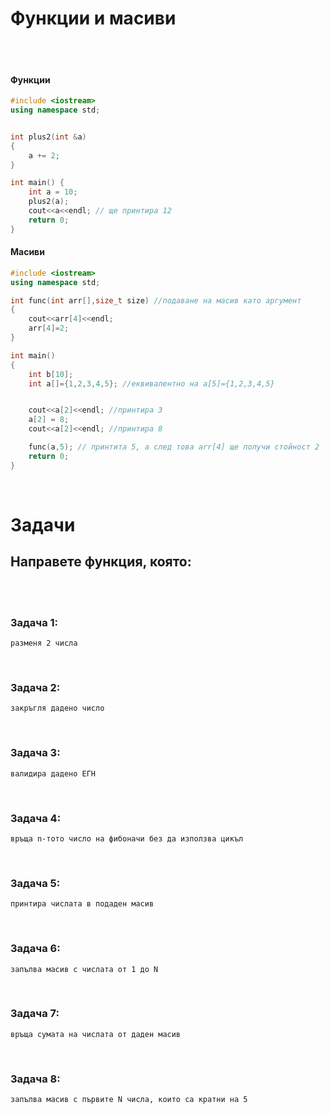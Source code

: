 # **Функции и масиви**
<br />
<br />


#### **Функции**
```cpp
#include <iostream> 
using namespace std;


int plus2(int &a)
{
    a += 2;
}

int main() {
    int a = 10;
    plus2(a);
    cout<<a<<endl; // ще принтира 12
    return 0;
}
```


#### **Масиви**
```cpp
#include <iostream>
using namespace std;

int func(int arr[],size_t size) //подаване на масив като аргумент
{
    cout<<arr[4]<<endl;
    arr[4]=2;
}

int main()
{
    int b[10];
    int a[]={1,2,3,4,5}; //еквивалентно на a[5]={1,2,3,4,5}


    cout<<a[2]<<endl; //принтира 3
    a[2] = 8;
    cout<<a[2]<<endl; //принтира 8

    func(a,5); // принтита 5, а след това arr[4] ще получи стойност 2
    return 0;
}

```

<br />

# **Задачи**

## **Направете функция, която:**
<br />
<br />

### **Задача 1:**
    разменя 2 числа
<br />   

### **Задача 2:**
    закръгля дадено число 
<br />

### **Задача 3:**
    валидира дадено ЕГН
<br />

### **Задача 4:**
    връща n-тото число на фибоначи без да използва цикъл
<br />

### **Задача 5:**
    принтира числата в подаден масив
<br />

### **Задача 6:**
    запълва масив с числата от 1 до N
<br />

### **Задача 7:**
    връща сумата на числата от даден масив
<br />

### **Задача 8:**
    запълва масив с първите N числа, които са кратни на 5
<br />

    
    
